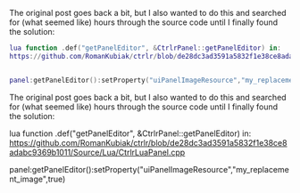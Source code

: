 
The original post goes back a bit, but I also wanted to do this and searched for (what seemed like) hours through the source code until I finally found the solution:

```lua
lua function .def("getPanelEditor", &CtrlrPanel::getPanelEditor) in:
https://github.com/RomanKubiak/ctrlr/blob/de28dc3ad3591a5832f1e38ce8adabc9369b1011/Source/Lua/CtrlrLuaPanel.cpp


panel:getPanelEditor():setProperty("uiPanelImageResource","my_replacement_image",true)
```


The original post goes back a bit, but I also wanted to do this and searched for (what seemed like) hours through the source code until I finally found the solution:

lua function .def("getPanelEditor", &CtrlrPanel::getPanelEditor) in:
https://github.com/RomanKubiak/ctrlr/blob/de28dc3ad3591a5832f1e38ce8adabc9369b1011/Source/Lua/CtrlrLuaPanel.cpp


panel:getPanelEditor():setProperty("uiPanelImageResource","my_replacement_image",true)